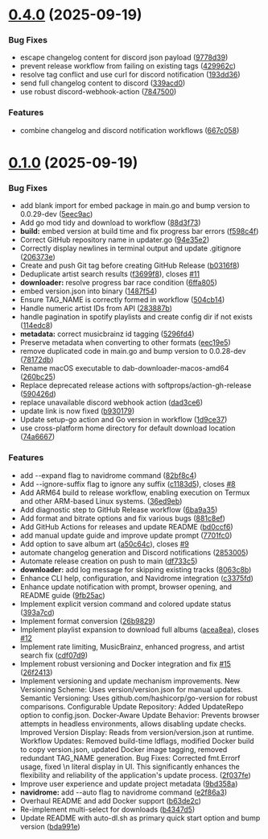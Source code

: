 # [0.4.0](https://github.com/PrathxmOp/dab-downloader/compare/v0.1.0...v0.4.0) (2025-09-19)


### Bug Fixes

* escape changelog content for discord json payload ([9778d39](https://github.com/PrathxmOp/dab-downloader/commit/9778d399dab80c023ff3f4c1c70530e4a178cc61))
* prevent release workflow from failing on existing tags ([429962c](https://github.com/PrathxmOp/dab-downloader/commit/429962c90f237926f702925bd41ae443c76bdd72))
* resolve tag conflict and use curl for discord notification ([193dd36](https://github.com/PrathxmOp/dab-downloader/commit/193dd3607d1af0ad9fd4363dfb34056ede8bc8e3))
* send full changelog content to discord ([339acd0](https://github.com/PrathxmOp/dab-downloader/commit/339acd07df9c7a44040dca78910e6cec07938b21))
* use robust discord-webhook-action ([7847500](https://github.com/PrathxmOp/dab-downloader/commit/78475005ddad99cf587c0f08848dac8a0d2c2580))


### Features

* combine changelog and discord notification workflows ([667c058](https://github.com/PrathxmOp/dab-downloader/commit/667c058347d7a8b6372b730ab15a4e71a3a6eb21))



# [0.1.0](https://github.com/PrathxmOp/dab-downloader/compare/b4347d51ec6dca6c0b15b8f610257630fd6f504d...v0.1.0) (2025-09-19)


### Bug Fixes

* add blank import for embed package in main.go and bump version to 0.0.29-dev ([5eec9ac](https://github.com/PrathxmOp/dab-downloader/commit/5eec9acbed04b5d75c10b1dcdb5bdc9077bf86b9))
* Add go mod tidy and download to workflow ([88d3f73](https://github.com/PrathxmOp/dab-downloader/commit/88d3f7315edf9a8acd00745a569293ce2bef1253))
* **build:** embed version at build time and fix progress bar errors ([f598c4f](https://github.com/PrathxmOp/dab-downloader/commit/f598c4f3ee12060dab6966a66ab9b702087a1542))
* Correct GitHub repository name in updater.go ([94e35e2](https://github.com/PrathxmOp/dab-downloader/commit/94e35e29508fcef249f3367a62a769c39e0f2714))
* Correctly display newlines in terminal output and update .gitignore ([206373e](https://github.com/PrathxmOp/dab-downloader/commit/206373e407e666b718b253337c49d628df7005a8))
* Create and push Git tag before creating GitHub Release ([b0316f8](https://github.com/PrathxmOp/dab-downloader/commit/b0316f85f71a0366fb4c6f13a5c6beb03b3a63d3))
* Deduplicate artist search results ([f3699f8](https://github.com/PrathxmOp/dab-downloader/commit/f3699f81dac0a08b6a7e4c28b78dbd8c0c7f23c9)), closes [#11](https://github.com/PrathxmOp/dab-downloader/issues/11)
* **downloader:** resolve progress bar race condition ([6ffa805](https://github.com/PrathxmOp/dab-downloader/commit/6ffa805c4d98d05923e0cc3d0146cbd48822b1ac))
* embed version.json into binary ([1487f54](https://github.com/PrathxmOp/dab-downloader/commit/1487f54620a8e9ae8a5a4ecbafd9592b66ba967c))
* Ensure TAG_NAME is correctly formed in workflow ([504cb14](https://github.com/PrathxmOp/dab-downloader/commit/504cb14cbbd7bae2985711584efd3d97e1f7f387))
* Handle numeric artist IDs from API ([283887b](https://github.com/PrathxmOp/dab-downloader/commit/283887b926c3bba7c290d098589d8b70fe06f036))
* handle pagination in spotify playlists and create config dir if not exists ([114edc8](https://github.com/PrathxmOp/dab-downloader/commit/114edc83531cecc6e98af314b66cbcdd551b16a1))
* **metadata:** correct musicbrainz id tagging ([5296fd4](https://github.com/PrathxmOp/dab-downloader/commit/5296fd4a5da0dda73b56e15fd8bb9790fe53504c))
* Preserve metadata when converting to other formats ([eec19e5](https://github.com/PrathxmOp/dab-downloader/commit/eec19e5e9ee6125450e331b2ad79c2fd1995e256))
* remove duplicated code in main.go and bump version to 0.0.28-dev ([78172db](https://github.com/PrathxmOp/dab-downloader/commit/78172dbaca4e72293f0cee1536d68e96bb4d2e6c))
* Rename macOS executable to dab-downloader-macos-amd64 ([260bc25](https://github.com/PrathxmOp/dab-downloader/commit/260bc2593d29fbeff32fa339977672ac7a8ff435))
* Replace deprecated release actions with softprops/action-gh-release ([590426d](https://github.com/PrathxmOp/dab-downloader/commit/590426d1d2c66b9948041a8c4a0a3d33c0932c4c))
* replace unavailable discord webhook action ([dad3ce6](https://github.com/PrathxmOp/dab-downloader/commit/dad3ce660f1af996e49677b095b28af35ec47b53))
* update link is now fixed ([b930179](https://github.com/PrathxmOp/dab-downloader/commit/b930179d837553592d18bbe06fff2e05e2332baa))
* Update setup-go action and Go version in workflow ([1d9ce37](https://github.com/PrathxmOp/dab-downloader/commit/1d9ce37604fdfde4a89b5bc8baa7b1ff6ffc8363))
* use cross-platform home directory for default download location ([74a6667](https://github.com/PrathxmOp/dab-downloader/commit/74a6667dfb3b87d0133d427123129e9ae1719dff))


### Features

* add --expand flag to navidrome command ([82bf8c4](https://github.com/PrathxmOp/dab-downloader/commit/82bf8c4bce364745b6d314260b130e92abb8f3ec))
* Add --ignore-suffix flag to ignore any suffix ([c1183d5](https://github.com/PrathxmOp/dab-downloader/commit/c1183d54857ed0935e31494ae2c5d56aa366f19f)), closes [#8](https://github.com/PrathxmOp/dab-downloader/issues/8)
* Add ARM64 build to release workflow, enabling execution on Termux and other ARM-based Linux systems. ([36ed9eb](https://github.com/PrathxmOp/dab-downloader/commit/36ed9ebbdbe384ecb22bbdedc4c56600c7460bc9))
* Add diagnostic step to GitHub Release workflow ([6ba9a35](https://github.com/PrathxmOp/dab-downloader/commit/6ba9a358ee04ce0a6b744ff39a261f7d8dbeb752))
* Add format and bitrate options and fix various bugs ([881c8ef](https://github.com/PrathxmOp/dab-downloader/commit/881c8efb115219a0b50d76cbff32f29940334c38))
* Add GitHub Actions for releases and update README ([bd0ccf6](https://github.com/PrathxmOp/dab-downloader/commit/bd0ccf62e3512919c8134bea164afa5f8672a13f))
* add manual update guide and improve update prompt ([7701fc0](https://github.com/PrathxmOp/dab-downloader/commit/7701fc01c9b1fde2862b742d1a019b75f3f93985))
* Add option to save album art ([a50c64c](https://github.com/PrathxmOp/dab-downloader/commit/a50c64c777598e0805944177923e3de7d0bbb8da)), closes [#9](https://github.com/PrathxmOp/dab-downloader/issues/9)
* automate changelog generation and Discord notifications ([2853005](https://github.com/PrathxmOp/dab-downloader/commit/2853005c66bdcb12dfa91ec8c95924157a3866b0))
* Automate release creation on push to main ([df733c5](https://github.com/PrathxmOp/dab-downloader/commit/df733c56ed76245a58ceca4268440a085527d0fb))
* **downloader:** add log message for skipping existing tracks ([8063c8b](https://github.com/PrathxmOp/dab-downloader/commit/8063c8b90568fdca128efdd641ca47ac95414d99))
* Enhance CLI help, configuration, and Navidrome integration ([c3375fd](https://github.com/PrathxmOp/dab-downloader/commit/c3375fd70ab021d9476c73a98ff29006912c7fcb))
* Enhance update notification with prompt, browser opening, and README guide ([9fb25ac](https://github.com/PrathxmOp/dab-downloader/commit/9fb25acb7ea1dc10b9ff0f00b1ef26703490a051))
* Implement explicit version command and colored update status ([393a7cd](https://github.com/PrathxmOp/dab-downloader/commit/393a7cd87d2d22cb85351117ab4f1a619c29fbbc))
* Implement format conversion ([26b9829](https://github.com/PrathxmOp/dab-downloader/commit/26b9829f71d3a08749bf7a74a690f6a33b9c6972))
* Implement playlist expansion to download full albums ([acea8ea](https://github.com/PrathxmOp/dab-downloader/commit/acea8ea40ef41c70d51efa5d206d80c0604f2670)), closes [#12](https://github.com/PrathxmOp/dab-downloader/issues/12)
* Implement rate limiting, MusicBrainz, enhanced progress, and artist search fix ([cdf07d9](https://github.com/PrathxmOp/dab-downloader/commit/cdf07d97e2470b482b018188f1829cab99d11ebe))
* Implement robust versioning and Docker integration and fix [#15](https://github.com/PrathxmOp/dab-downloader/issues/15) ([26f2413](https://github.com/PrathxmOp/dab-downloader/commit/26f2413a597f6603b6c09380626d4ab503dccebb))
* Implement versioning and update mechanism improvements. New Versioning Scheme: Uses version/version.json for manual updates. Semantic Versioning: Uses github.com/hashicorp/go-version for robust comparisons. Configurable Update Repository: Added UpdateRepo option to config.json. Docker-Aware Update Behavior: Prevents browser attempts in headless environments, allows disabling update checks. Improved Version Display: Reads from version/version.json at runtime. Workflow Updates: Removed build-time ldflags, modified Docker build to copy version.json, updated Docker image tagging, removed redundant TAG_NAME generation. Bug Fixes: Corrected fmt.Errorf usage, fixed \n literal display in UI. This significantly enhances the flexibility and reliability of the application's update process. ([2f037fe](https://github.com/PrathxmOp/dab-downloader/commit/2f037feae5102ddcd3b6165f797e9318abc26717))
* Improve user experience and update project metadata ([9bd358a](https://github.com/PrathxmOp/dab-downloader/commit/9bd358a6240b5dcc91f476a660450761ed329101))
* **navidrome:** add --auto flag to navidrome command ([e2f86a3](https://github.com/PrathxmOp/dab-downloader/commit/e2f86a30843f03d72176bd970f026cad5bed79a8))
* Overhaul README and add Docker support ([b63de2c](https://github.com/PrathxmOp/dab-downloader/commit/b63de2ceee8fbfee2444fa7fd57ca89fc0f1dce9))
* Re-implement multi-select for downloads ([b4347d5](https://github.com/PrathxmOp/dab-downloader/commit/b4347d51ec6dca6c0b15b8f610257630fd6f504d))
* Update README with auto-dl.sh as primary quick start option and bump version ([bda991e](https://github.com/PrathxmOp/dab-downloader/commit/bda991ef2d0ae35a2f59af87a1c6a77eea91e87d))



